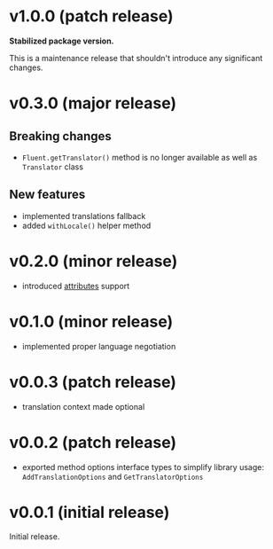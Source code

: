 
# v1.0.0 (patch release)

**Stabilized package version.**

This is a maintenance release that shouldn't introduce any
significant changes.


# v0.3.0 (major release)

## Breaking changes

- `Fluent.getTranslator()` method is no longer available as
  well as `Translator` class

## New features

- implemented translations fallback
- added `withLocale()` helper method


# v0.2.0 (minor release)

- introduced
  [attributes](https://projectfluent.org/fluent/guide/attributes.html)
  support


# v0.1.0 (minor release)

- implemented proper language negotiation


# v0.0.3 (patch release)

- translation context made optional


# v0.0.2 (patch release)

- exported method options interface types to simplify library usage:
  `AddTranslationOptions` and `GetTranslatorOptions`


# v0.0.1 (initial release)

Initial release.

